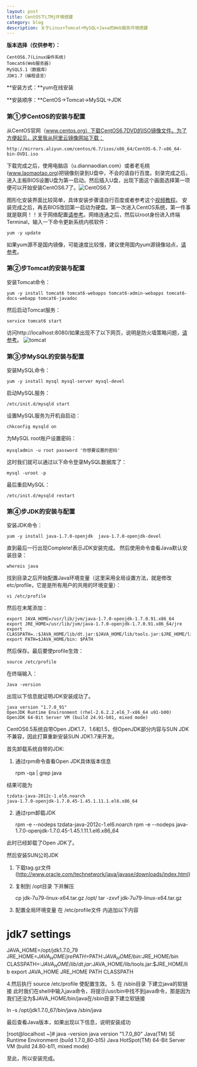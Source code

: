 ```yaml
---
layout: post
title: CentOS下LTMj环境搭建
category: blog
description: 关于Linux+Tomcat+MySQL+Java的Web服务环境搭建
---
```


**版本选择（仅供参考）：**

    CentOS6.7(Linux操作系统)
    Tomcat6(Web服务器)
    MySQL5.1（数据库）
    JDK1.7（编程语言）
**安装方式：**yum在线安装

**安装顺序：**CentOS→Tomcat→MySQL→JDK
### 第①步CentOS的安装与配置
从CentOS官网（www.centos.org）下载CentOS6.7DVD的ISO镜像文件。为了方便起见，这里我从阿里云镜像网站下载：

    http://mirrors.aliyun.com/centos/6.7/isos/x86_64/CentOS-6.7-x86_64-bin-DVD1.iso
下载完成之后，使用电脑店（u.diannaodian.com）或者老毛桃(www.laomaotao.org)把镜像刻录到U盘中，不会的请自行百度。刻录完成之后，进入主板BIOS设置U盘为第一启动。然后插入U盘，出现下面这个画面选择第一项便可以开始安装CentOS6.7了。![CentOS6.7](http://ww3.sinaimg.cn/mw690/9325ea4dgw1f03y4kucocj20fe080q5g.jpg)

图形化安装界面比较简单，具体安装步骤请自行百度或者参考这个[视频教程](http://pan.baidu.com/s/1qXeJhTE)。
安装完成之后，再去BIOS改回第一启动为硬盘。第一次进入CentOS系统，第一件事就是联网！！关于网络配置[请参考](http://jingyan.baidu.com/article/fc07f9891d186512ffe51935.html)。网络连通之后，然后以root身份进入终端Terminal，输入一下命令更新系统内核软件：

    yum -y update
如果yum源不是国内镜像，可能速度比较慢，建议使用国内yum源镜像站点，[请参考](http://inslow.com/yum-mirrors/)。
### 第②步Tomcat的安装与配置
安装Tomcat命令：

    yum -y install tomcat6 tomcat6-webapps tomcat6-admin-webapps tomcat6-docs-webapp tomcat6-javadoc
然后启动Tomcat服务：

    service tomcat6 start 
访问http://localhost:8080/如果出现不了以下网页，说明是防火墙策略问题，[请参考](http://inslow.com/iptables)。
![tomcat](http://ww2.sinaimg.cn/mw690/9325ea4dgw1f05f4n79wvj20dw06t74s.jpg)
### 第③步MySQL的安装与配置
安装MySQL命令：

    yum -y install mysql mysql-server mysql-devel
启动MySQL服务：

    /etc/init.d/mysqld start
设置MySQL服务为开机自启动：

    chkconfig mysqld on
为MySQL root账户设置密码：

    mysqladmin -u root password '你想要设置的密码'
这时我们就可以通过以下命令登录MySQL数据库了：

    mysql -uroot -p
最后重启MySQL：

    /etc/init.d/mysqld restart
### 第④步JDK的安装与配置
安装JDK命令：

    yum -y install java-1.7.0-openjdk  java-1.7.0-openjdk-devel
直到最后一行出现Complete!表示JDK安装完成。
然后使用命令查看Java默认安装目录：

    whereis java
找到目录之后开始配置Java环境变量（这里采用全局设置方法，就是修改etc/profile，它是是所有用户的共用的环境变量）：

    vi /etc/profile
然后在末尾添加：

    export JAVA_HOME=/usr/lib/jvm/java-1.7.0-openjdk-1.7.0.91.x86_64
    export JRE_HOME=/usr/lib/jvm/java-1.7.0-openjdk-1.7.0.91.x86_64/jre
    export CLASSPATH=.:$JAVA_HOME/lib/dt.jar:$JAVA_HOME/lib/tools.jar:$JRE_HOME/lib:$CLASSPATH
    export PATH=$JAVA_HOME/bin: $PATH
然后保存。最后要使profile生效：

    source /etc/profile
在终端输入：
 
    Java -version
出现以下信息就证明JDK安装成功了。

    java version "1.7.0_91"
    OpenJDK Runtime Environment (rhel-2.6.2.2.el6_7-x86_64 u91-b00)
    OpenJDK 64-Bit Server VM (build 24.91-b01, mixed mode)




CentOS6.5系统自带Open JDK1.7、1.6和1.5，但OpenJDK部分内容与SUN JDK不兼容，因此打算重新安装SUN JDK1.7来开发。

首先卸载系统自带的JDK:

1. 通过rpm命令查看Open JDK具体版本信息

    rpm -qa | grep java

结果可能为

    tzdata-java-2012c-1.el6.noarch
    java-1.7.0-openjdk-1.7.0.45-1.45.1.11.1.el6.x86_64

2. 通过rpm卸载JDK

    rpm -e --nodeps tzdata-java-2012c-1.el6.noarch
    rpm -e --nodeps java-1.7.0-openjdk-1.7.0.45-1.45.1.11.1.el6.x86_64

此时已经卸载了Open JDK了。

然后安装SUN公司JDK

1. 下载tag.gz文件(http://www.oracle.com/technetwork/java/javase/downloads/index.html)
2. 复制到 /opt目录 下并解压

    cp jdk-7u79-linux-x64.tar.gz /opt/
    tar -zxvf jdk-7u79-linux-x64.tar.gz

3. 配置全局环境变量
在 /etc/profile文件 内追加以下内容

# jdk7 settings
JAVA_HOME=/opt/jdk1.7.0_79
JRE_HOME=$JAVA_HOME/jre
PATH=$PATH:$JAVA_HOME/bin:$JRE_HOME/bin
CLASSPATH=:$JAVA_HOME/lib/dt.jar:$JAVA_HOME/lib/tools.jar:$JRE_HOME/lib
export JAVA_HOME JRE_HOME PATH CLASSPATH

4.然后执行 source /etc/profile 使配置生效。
5. 在 /sbin目录 下建立java的软链接
此时我们在shell中输入java命令，将提示/usr/bin中找不到java命令，那是因为我们还没为$JAVA_HOME/bin/java在/sbin目录下建立软链接

ln -s /opt/jdk1.7.0_67/bin/java /sbin/java

最后查看Java版本，如果出现以下信息，说明安装成功

[root@localhost ~]# java -version
java version "1.7.0_80"
Java(TM) SE Runtime Environment (build 1.7.0_80-b15)
Java HotSpot(TM) 64-Bit Server VM (build 24.80-b11, mixed mode)

至此，所以安装完成。